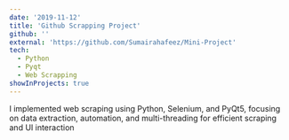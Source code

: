 ```yaml
---
date: '2019-11-12'
title: 'Github Scrapping Project'
github: ''
external: 'https://github.com/Sumairahafeez/Mini-Project'
tech:
  - Python
  - Pyqt
  - Web Scrapping
showInProjects: true
---
```

I implemented web scraping using Python, Selenium, and PyQt5, focusing on data extraction, automation, and multi-threading for efficient scraping and UI interaction
